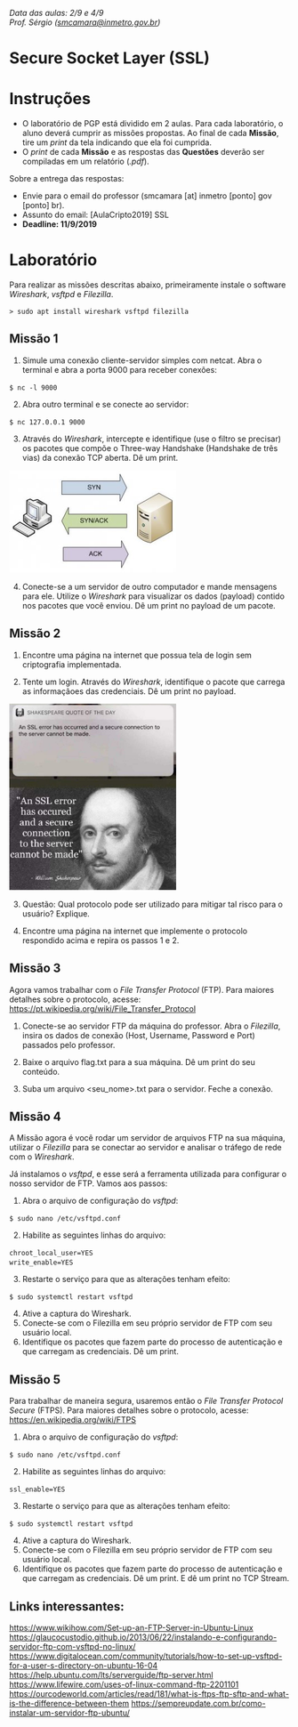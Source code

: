 *Data das aulas: 2/9 e 4/9* <br>
*Prof. Sérgio (smcamara@inmetro.gov.br)*


# Secure Socket Layer (SSL)


# Instruções

- O laboratório de PGP está dividido em 2 aulas. Para cada laboratório, o aluno deverá cumprir as missões propostas. Ao final de cada **Missão**, tire um *print* da tela indicando que ela foi cumprida.
- O *print* de cada **Missão** e as respostas das **Questões** deverão ser compiladas em um relatório (*.pdf*).

Sobre a entrega das respostas:
- Envie  para o email do professor (smcamara [at] inmetro [ponto] gov [ponto] br).
- Assunto do email: [AulaCripto2019] SSL
- **Deadline: 11/9/2019**

# Laboratório


Para realizar as missões descritas abaixo, primeiramente instale o software *Wireshark*, *vsftpd* e *Filezilla*.

    > sudo apt install wireshark vsftpd filezilla


## Missão 1

 1. Simule uma conexão cliente-servidor simples com netcat. Abra o terminal e abra a porta 9000 para receber conexões:

 `$ nc -l 9000`

2. Abra outro terminal e se conecte ao servidor:

  `$ nc 127.0.0.1 9000`

3. Através do _Wireshark_, intercepte e identifique (use o filtro se precisar) os pacotes que compõe o Three-way Handshake (Handshake de três vias) da conexão TCP aberta. Dê um print.


![](assets/markdown-img-paste-20190903145954964.png)


4. Conecte-se a um servidor de outro computador e mande mensagens para ele. Utilize o _Wireshark_ para visualizar os dados (payload) contido nos pacotes que você enviou. Dê um print no payload de um pacote.

## Missão 2

 1. Encontre uma página na internet que possua tela de login sem criptografia implementada.

 2. Tente um login. Através do _Wireshark_, identifique o pacote que carrega as informaçãoes das credenciais. Dê um print no payload.

<img src="assets/markdown-img-paste-20190903153023224.png" alt="drawing" width="300"/>

3. Questão: Qual protocolo pode ser utilizado para mitigar tal risco para o usuário? Explique.

4. Encontre uma página na internet que implemente o protocolo respondido acima e repira os passos 1 e 2.


## Missão 3

Agora vamos trabalhar com o _File Transfer Protocol_ (FTP). Para maiores detalhes sobre o protocolo, acesse: https://pt.wikipedia.org/wiki/File_Transfer_Protocol

1. Conecte-se ao servidor FTP da máquina do professor. Abra o _Filezilla_, insira os dados de conexão (Host, Username, Password e Port) passados pelo professor.

2. Baixe o arquivo flag.txt para a sua máquina. Dê um print do seu conteúdo.

3. Suba um arquivo <seu_nome>.txt para o servidor. Feche a conexão.



## Missão 4

A Missão agora é você rodar um servidor de arquivos FTP na sua máquina, utilizar o _Filezilla_ para se conectar ao servidor e analisar o tráfego de rede com o _Wireshark_.

Já instalamos o _vsftpd_, e esse será a ferramenta utilizada para configurar o nosso servidor de FTP. Vamos aos passos:

1. Abra o arquivo de configuração do _vsftpd_:

  `$ sudo nano /etc/vsftpd.conf `

2. Habilite as seguintes linhas do arquivo:

  `chroot_local_user=YES`<br>
  `write_enable=YES`

3. Restarte o serviço para que as alterações tenham efeito:

  `$ sudo systemctl restart vsftpd`

4. Ative a captura do Wireshark.
5. Conecte-se com o Filezilla em seu próprio servidor de FTP com seu usuário local.
6. Identifique os pacotes que fazem parte do processo de autenticação e que carregam as credenciais. Dê um print.

## Missão 5

Para trabalhar de maneira segura, usaremos então o _File Transfer Protocol Secure_ (FTPS). Para maiores detalhes sobre o protocolo, acesse: https://en.wikipedia.org/wiki/FTPS

1. Abra o arquivo de configuração do _vsftpd_:

  `$ sudo nano /etc/vsftpd.conf `

2. Habilite as seguintes linhas do arquivo:

  `ssl_enable=YES`

3. Restarte o serviço para que as alterações tenham efeito:

  `$ sudo systemctl restart vsftpd`

4. Ative a captura do Wireshark.
5. Conecte-se com o Filezilla em seu próprio servidor de FTP com seu usuário local.
6. Identifique os pacotes que fazem parte do processo de autenticação e que carregam as credenciais. Dê um print. E dê um print no TCP Stream.




## Links interessantes:
https://www.wikihow.com/Set-up-an-FTP-Server-in-Ubuntu-Linux
https://glaucocustodio.github.io/2013/06/22/instalando-e-configurando-servidor-ftp-com-vsftpd-no-linux/
https://www.digitalocean.com/community/tutorials/how-to-set-up-vsftpd-for-a-user-s-directory-on-ubuntu-16-04
https://help.ubuntu.com/lts/serverguide/ftp-server.html
https://www.lifewire.com/uses-of-linux-command-ftp-2201101
https://ourcodeworld.com/articles/read/181/what-is-ftps-ftp-sftp-and-what-is-the-difference-between-them
https://sempreupdate.com.br/como-instalar-um-servidor-ftp-ubuntu/
